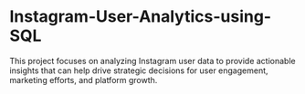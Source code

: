 # Instagram-User-Analytics-using-SQL
This project focuses on analyzing Instagram user data to provide actionable insights that can  help drive strategic decisions for user engagement, marketing efforts, and platform growth.
